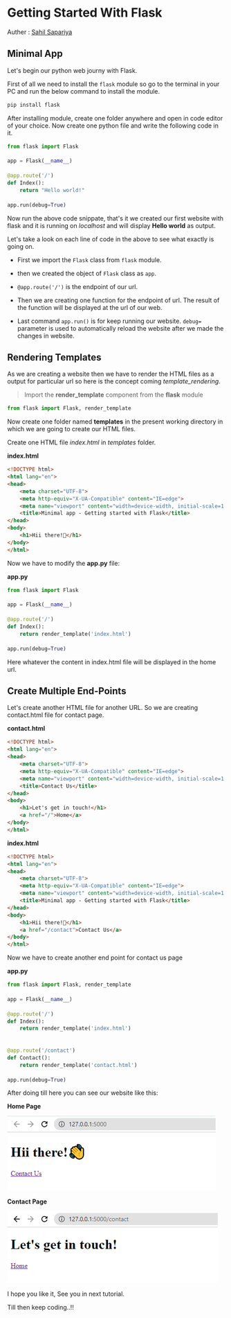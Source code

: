 # Getting Started With Flask

Auther : [Sahil Sapariya](https://github.com/sahilsapariya)

## Minimal App 
Let's begin our python web journy with Flask.

First of all we need to install the `flask` module so go to the terminal in your PC and run the below command to install the module.

```bash
pip install flask
```

After installing module, create one folder anywhere and open in code editor of your choice. Now create one python file and write the following code in it.

```python
from flask import Flask

app = Flask(__name__)

@app.route('/')
def Index():
    return "Hello world!"

app.run(debug=True)
```

Now run the above code snippate, that's it we created our first website with flask and it is running on _localhost_ and will display **Hello world** as output.

Let's take a look on each line of code in the above to see what exactly is going on.

- First we import the `Flask` class from `flask` module.

- then we created the object of `Flask` class as `app`.

- `@app.route('/')` is the endpoint of our url.

- Then we are creating one function for the endpoint of url. The result of the function will be displayed at the url of our web.

- Last command `app.run()` is for keep running our website. `debug=` parameter is used to automatically reload the website after we made the changes in website.

## Rendering Templates

As we are creating a website then we have to render the HTML files as a output for particular url so here is the concept coming _template_rendering_.

> Import the __render_template__ component from the __flask__ module

```python
from flask import Flask, render_template
```

Now create one folder named __templates__ in the present working directory in which we are going to create our HTML files.

Create one HTML file _index.html_ in _templates_ folder.

**index.html**

```html
<!DOCTYPE html>
<html lang="en">
<head>
    <meta charset="UTF-8">
    <meta http-equiv="X-UA-Compatible" content="IE=edge">
    <meta name="viewport" content="width=device-width, initial-scale=1.0">
    <title>Minimal app - Getting started with Flask</title>
</head>
<body>
    <h1>Hii there!👋</h1>
</body>
</html>
```

Now we have to modify the __app.py__ file:

**app.py**

```python
from flask import Flask

app = Flask(__name__)

@app.route('/')
def Index():
    return render_template('index.html')

app.run(debug=True)
```

Here whatever the content in index.html file will be displayed in the home url.

## Create Multiple End-Points

Let's create another HTML file for another URL. So we are creating contact.html file for contact page.

**contact.html**

```html
<!DOCTYPE html>
<html lang="en">
<head>
    <meta charset="UTF-8">
    <meta http-equiv="X-UA-Compatible" content="IE=edge">
    <meta name="viewport" content="width=device-width, initial-scale=1.0">
    <title>Contact Us</title>
</head>
<body>
    <h1>Let's get in touch!</h1>
    <a href="/">Home</a>
</body>
</html>
```

**index.html**

```html
<!DOCTYPE html>
<html lang="en">
<head>
    <meta charset="UTF-8">
    <meta http-equiv="X-UA-Compatible" content="IE=edge">
    <meta name="viewport" content="width=device-width, initial-scale=1.0">
    <title>Minimal app - Getting started with Flask</title>
</head>
<body>
    <h1>Hii there!👋</h1>
    <a href="/contact">Contact Us</a>
</body>
</html>
```

Now we have to create another end point for contact us page

**app.py**

```python
from flask import Flask, render_template

app = Flask(__name__)

@app.route('/')
def Index():
    return render_template('index.html')


@app.route('/contact')
def Contact():
    return render_template('contact.html')

app.run(debug=True)
```

After doing till here you can see our website like this:

**Home Page**

![Home-page](./images/Home%20page.PNG)

**Contact Page**

![Contact-page](./images/Contact%20page.PNG)

I hope you like it, See you in next tutorial. 

Till then keep coding..!!